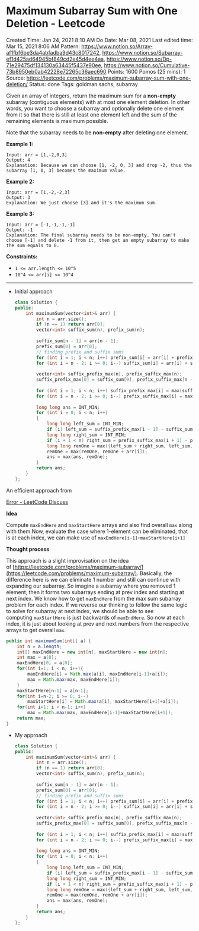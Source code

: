 # Maximum Subarray Sum with One Deletion - Leetcode

Created Time: Jan 24, 2021 8:10 AM
Do Date: Mar 08, 2021
Last edited time: Mar 15, 2021 8:06 AM
Pattern: https://www.notion.so/Array-af1fbf6be3da4abfadba9d43c8017242, https://www.notion.so/Subarray-ef1d425ad64945bf849cd2e45d4ee4aa, https://www.notion.so/Dp-71e29475df134130a63445f5437e90ee, https://www.notion.so/Cumulative-73b8950eb0ab42228e72265c36aec690
Points: 1600
Pomos (25 mins): 1
Source: https://leetcode.com/problems/maximum-subarray-sum-with-one-deletion/
Status: done
Tags: goldman sachs, subarray

Given an array of integers, return the maximum sum for a **non-empty** subarray (contiguous elements) with at most one element deletion. In other words, you want to choose a subarray and optionally delete one element from it so that there is still at least one element left and the sum of the remaining elements is maximum possible.

Note that the subarray needs to be **non-empty** after deleting one element.

**Example 1:**

```
Input: arr = [1,-2,0,3]
Output: 4
Explanation: Because we can choose [1, -2, 0, 3] and drop -2, thus the subarray [1, 0, 3] becomes the maximum value.
```

**Example 2:**

```
Input: arr = [1,-2,-2,3]
Output: 3
Explanation: We just choose [3] and it's the maximum sum.
```

**Example 3:**

```
Input: arr = [-1,-1,-1,-1]
Output: -1
Explanation: The final subarray needs to be non-empty. You can't choose [-1] and delete -1 from it, then get an empty subarray to make the sum equals to 0.
```

**Constraints:**

- `1 <= arr.length <= 10^5`
- `10^4 <= arr[i] <= 10^4`

---

- Initial approach

    ```cpp
    class Solution {
    public:
        int maximumSum(vector<int>& arr) {
            int n = arr.size();
            if (n == 1) return arr[0]; 
            vector<int> suffix_sum(n), prefix_sum(n); 
            
            suffix_sum[n - 1] = arr[n - 1]; 
            prefix_sum[0] = arr[0];
            // finding prefix and suffix sums
            for (int i = 1; i < n; i++) prefix_sum[i] = arr[i] + prefix_sum[i - 1]; 
            for (int i = n - 2; i >= 0; i--) suffix_sum[i] = arr[i] + suffix_sum[i + 1]; 
            
            vector<int> suffix_prefix_max(n), prefix_suffix_max(n); 
            suffix_prefix_max[0] = suffix_sum[0], prefix_suffix_max[n - 1] = prefix_sum[n - 1]; 
            
            for (int i = 1; i < n; i++) suffix_prefix_max[i] = max(suffix_sum[i], suffix_prefix_max[i - 1]); 
            for (int i = n - 2; i >= 0; i--) prefix_suffix_max[i] = max(prefix_sum[i], prefix_suffix_max[i + 1]); 
            
            long long ans = INT_MIN; 
            for (int i = 0; i < n; i++)
            {
                long long left_sum = INT_MIN; 
                if (i) left_sum = suffix_prefix_max[i - 1] - suffix_sum[i];
                long long right_sum = INT_MIN; 
                if (i + 1 < n) right_sum = prefix_suffix_max[i + 1] - prefix_sum[i];
                long long remOne = max({left_sum + right_sum, left_sum, right_sum});
                remOne = max(remOne, remOne + arr[i]);
                ans = max(ans, remOne);
            }
            return ans; 
        }
    };
    ```

An efficient approach from 

[Error - LeetCode Discuss](https://leetcode.com/problems/maximum-subarray-sum-with-one-deletion/discuss/377397/Intuitive-Java-Solution-With-Explanation)

**Idea**

Compute `maxEndHere` and `maxStartHere` arrays and also find overall `max` along with them.Now, evaluate the case where 1-element can be eliminated, that is at each index, we can make use of `maxEndHere[i-1]+maxStartHere[i+1]`

**Thought process**

This approach is a slight improvisation on the idea of [https://leetcode.com/problems/maximum-subarray/](https://leetcode.com/problems/maximum-subarray/). Basically, the difference here is we can eliminate 1 number and still can continue with expanding our subarray. So imagine a subarray where you removed 1 element, then it forms two subarrays ending at prev index and starting at next index. We know how to get `maxEndHere` from the max sum subarray problem for each index. If we reverse our thinking to follow the same logic to solve for subarray at next index, we should be able to see computing `maxStartHere` is just backwards of `maxEndHere`. So now at each index, it is just about looking at prev and next numbers from the respective arrays to get overall `max`.

```java
public int maximumSum(int[] a) {
    int n = a.length;
    int[] maxEndHere = new int[n], maxStartHere = new int[n];
    int max = a[0];
    maxEndHere[0] = a[0];
    for(int i=1; i < n; i++){
        maxEndHere[i] = Math.max(a[i], maxEndHere[i-1]+a[i]);
        max = Math.max(max, maxEndHere[i]);
    }
    maxStartHere[n-1] = a[n-1];
    for(int i=n-2; i >= 0; i--)
        maxStartHere[i] = Math.max(a[i], maxStartHere[i+1]+a[i]);
    for(int i=1; i < n-1; i++)
        max = Math.max(max, maxEndHere[i-1]+maxStartHere[i+1]);
    return max;
}
```

- My approach

    ```cpp
    class Solution {
    public:
        int maximumSum(vector<int>& arr) {
            int n = arr.size();
            if (n == 1) return arr[0]; 
            vector<int> suffix_sum(n), prefix_sum(n); 
            
            suffix_sum[n - 1] = arr[n - 1]; 
            prefix_sum[0] = arr[0];
            // finding prefix and suffix sums
            for (int i = 1; i < n; i++) prefix_sum[i] = arr[i] + prefix_sum[i - 1]; 
            for (int i = n - 2; i >= 0; i--) suffix_sum[i] = arr[i] + suffix_sum[i + 1]; 
            
            vector<int> suffix_prefix_max(n), prefix_suffix_max(n); 
            suffix_prefix_max[0] = suffix_sum[0], prefix_suffix_max[n - 1] = prefix_sum[n - 1]; 
            
            for (int i = 1; i < n; i++) suffix_prefix_max[i] = max(suffix_sum[i], suffix_prefix_max[i - 1]); 
            for (int i = n - 2; i >= 0; i--) prefix_suffix_max[i] = max(prefix_sum[i], prefix_suffix_max[i + 1]); 
            
            long long ans = INT_MIN; 
            for (int i = 0; i < n; i++)
            {
                long long left_sum = INT_MIN; 
                if (i) left_sum = suffix_prefix_max[i - 1] - suffix_sum[i];
                long long right_sum = INT_MIN; 
                if (i + 1 < n) right_sum = prefix_suffix_max[i + 1] - prefix_sum[i];
                long long remOne = max({left_sum + right_sum, left_sum, right_sum});
                remOne = max(remOne, remOne + arr[i]);
                ans = max(ans, remOne);
            }
            return ans; 
        }
    };
    ```